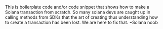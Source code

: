 This is boilerplate code and/or code snippet that shows how to make a Solana transaction from scratch. 
So many solana devs are caught up in calling methods from SDKs that the art of creating thus understanding how to create a transaction has been lost.
We are here to fix that.   ~Solana noob
